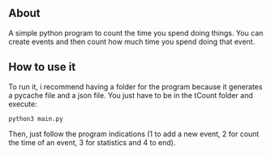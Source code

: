 ## About
A simple python program to count the time you spend doing things. You can create events and then count how much time you spend doing that event.

## How to use it
To run it, i recommend having a folder for the program because it generates a pycache file and a json file. You just have to be in the tCount folder and execute:
```
python3 main.py
```
Then, just follow the program indications (1 to add a new event, 2 for count the time of an event, 3 for statistics and 4 to end).
